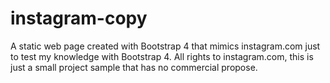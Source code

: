 # instagram-copy
A static web page created with Bootstrap 4 that mimics instagram.com just to test my knowledge with Bootstrap 4. All rights to instagram.com, this is just a small project sample that has no commercial propose.
